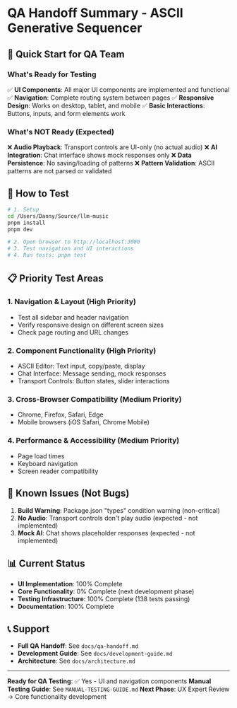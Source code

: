 # QA Handoff Summary - ASCII Generative Sequencer

## 🎯 Quick Start for QA Team

### What's Ready for Testing
✅ **UI Components**: All major UI components are implemented and functional
✅ **Navigation**: Complete routing system between pages
✅ **Responsive Design**: Works on desktop, tablet, and mobile
✅ **Basic Interactions**: Buttons, inputs, and form elements work

### What's NOT Ready (Expected)
❌ **Audio Playback**: Transport controls are UI-only (no actual audio)
❌ **AI Integration**: Chat interface shows mock responses only
❌ **Data Persistence**: No saving/loading of patterns
❌ **Pattern Validation**: ASCII patterns are not parsed or validated

## 🚀 How to Test

```bash
# 1. Setup
cd /Users/Danny/Source/llm-music
pnpm install
pnpm dev

# 2. Open browser to http://localhost:3000
# 3. Test navigation and UI interactions
# 4. Run tests: pnpm test
```

## 📋 Priority Test Areas

### 1. **Navigation & Layout** (High Priority)
- Test all sidebar and header navigation
- Verify responsive design on different screen sizes
- Check page routing and URL changes

### 2. **Component Functionality** (High Priority)
- ASCII Editor: Text input, copy/paste, display
- Chat Interface: Message sending, mock responses
- Transport Controls: Button states, slider interactions

### 3. **Cross-Browser Compatibility** (Medium Priority)
- Chrome, Firefox, Safari, Edge
- Mobile browsers (iOS Safari, Chrome Mobile)

### 4. **Performance & Accessibility** (Medium Priority)
- Page load times
- Keyboard navigation
- Screen reader compatibility

## 🐛 Known Issues (Not Bugs)

1. **Build Warning**: Package.json "types" condition warning (non-critical)
2. **No Audio**: Transport controls don't play audio (expected - not implemented)
3. **Mock AI**: Chat shows placeholder responses (expected - not implemented)

## 📊 Current Status

- **UI Implementation**: 100% Complete
- **Core Functionality**: 0% Complete (next development phase)
- **Testing Infrastructure**: 100% Complete (138 tests passing)
- **Documentation**: 100% Complete

## 📞 Support

- **Full QA Handoff**: See `docs/qa-handoff.md`
- **Development Guide**: See `docs/development-guide.md`
- **Architecture**: See `docs/architecture.md`

---

**Ready for QA Testing**: ✅ Yes - UI and navigation components
**Manual Testing Guide**: See `MANUAL-TESTING-GUIDE.md`
**Next Phase**: UX Expert Review → Core functionality development
